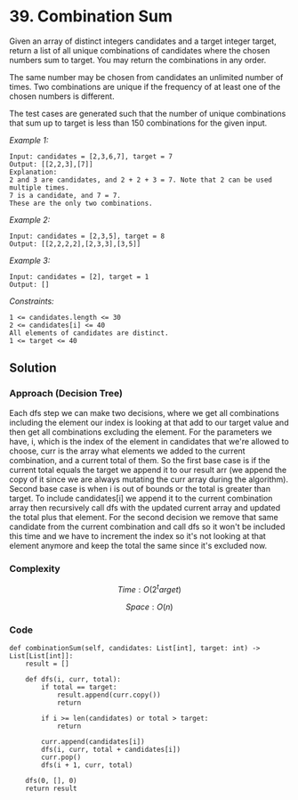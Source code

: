 # 39. Combination Sum
Given an array of distinct integers candidates and a target integer target, return a list of all unique combinations of candidates where the chosen numbers sum to target. You may return the combinations in any order.

The same number may be chosen from candidates an unlimited number of times. Two combinations are unique if the
frequency
of at least one of the chosen numbers is different.

The test cases are generated such that the number of unique combinations that sum up to target is less than 150 combinations for the given input.

*Example 1:*

```
Input: candidates = [2,3,6,7], target = 7
Output: [[2,2,3],[7]]
Explanation:
2 and 3 are candidates, and 2 + 2 + 3 = 7. Note that 2 can be used multiple times.
7 is a candidate, and 7 = 7.
These are the only two combinations.
```

*Example 2:*

```
Input: candidates = [2,3,5], target = 8
Output: [[2,2,2,2],[2,3,3],[3,5]]
```

*Example 3:*

```
Input: candidates = [2], target = 1
Output: []
```

*Constraints:*

```
1 <= candidates.length <= 30
2 <= candidates[i] <= 40
All elements of candidates are distinct.
1 <= target <= 40
```

## Solution

### Approach (Decision Tree)
Each dfs step we can make two decisions, where we get all combinations including the element our index is looking at that add to our target value and then get all combinations excluding the element. For the parameters we have, i, which is the index of the element in candidates that we're allowed to choose, curr is the array what elements we added to the current combination, and a current total of them. So the first base case is if the current total equals the target we append it to our result arr (we append the copy of it since we are always mutating the curr array during the algorithm). Second base case is when i is out of bounds or the total is greater than target. To include candidates[i] we append it to the current combination array then recursively call dfs with the updated current array and updated the total plus that element. For the second decision we remove that same candidate from the current combination and call dfs so it won't be included this time and we have to increment the index so it's not looking at that element anymore and keep the total the same since it's excluded now.

### Complexity
$$Time: O(2^target)$$

$$Space: O(n)$$

### Code
```
def combinationSum(self, candidates: List[int], target: int) -> List[List[int]]:
    result = []

    def dfs(i, curr, total):
        if total == target:
            result.append(curr.copy())
            return

        if i >= len(candidates) or total > target:
            return

        curr.append(candidates[i])
        dfs(i, curr, total + candidates[i])
        curr.pop()
        dfs(i + 1, curr, total)

    dfs(0, [], 0)
    return result
```